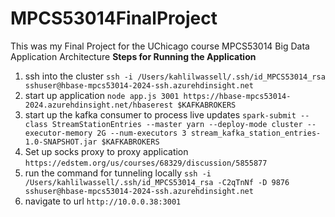 # MPCS53014FinalProject
This was my Final Project for the UChicago course MPCS53014 Big Data Application Architecture
**Steps for Running the Application**
1) ssh into the cluster `ssh -i /Users/kahlilwassell/.ssh/id_MPCS53014_rsa sshuser@hbase-mpcs53014-2024-ssh.azurehdinsight.net`
2) start up application `node app.js 3001 https://hbase-mpcs53014-2024.azurehdinsight.net/hbaserest $KAFKABROKERS`
3) start up the kafka consumer to process live updates `spark-submit --class StreamStationEntries --master yarn --deploy-mode cluster --executor-memory 2G --num-executors 3 stream_kafka_station_entries-1.0-SNAPSHOT.jar $KAFKABROKERS`
4) Set up socks proxy to proxy application `https://edstem.org/us/courses/68329/discussion/5855877`
5) run the command for tunneling locally `ssh -i /Users/kahlilwassell/.ssh/id_MPCS53014_rsa -C2qTnNf -D 9876 sshuser@hbase-mpcs53014-2024-ssh.azurehdinsight.net`
6) navigate to url `http://10.0.0.38:3001`
